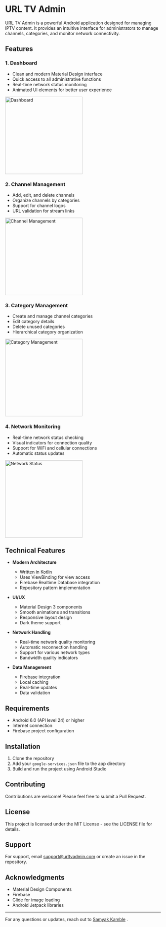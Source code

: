 # URL TV Admin

URL TV Admin is a powerful Android application designed for managing IPTV content. It provides an intuitive interface for administrators to manage channels, categories, and monitor network connectivity.

## Features

### 1. Dashboard
- Clean and modern Material Design interface
- Quick access to all administrative functions
- Real-time network status monitoring
- Animated UI elements for better user experience

<img src="images/1.png" width="250px" alt="Dashboard">

### 2. Channel Management
- Add, edit, and delete channels
- Organize channels by categories
- Support for channel logos
- URL validation for stream links

<img src="images/2.png" width="250px" alt="Channel Management">

### 3. Category Management
- Create and manage channel categories
- Edit category details
- Delete unused categories
- Hierarchical category organization

<img src="images/3.png" width="250px" alt="Category Management">

### 4. Network Monitoring
- Real-time network status checking
- Visual indicators for connection quality
- Support for WiFi and cellular connections
- Automatic status updates

<img src="images/4.png" width="250px" alt="Network Status">

## Technical Features

- **Modern Architecture**
  - Written in Kotlin
  - Uses ViewBinding for view access
  - Firebase Realtime Database integration
  - Repository pattern implementation

- **UI/UX**
  - Material Design 3 components
  - Smooth animations and transitions
  - Responsive layout design
  - Dark theme support

- **Network Handling**
  - Real-time network quality monitoring
  - Automatic reconnection handling
  - Support for various network types
  - Bandwidth quality indicators

- **Data Management**
  - Firebase integration
  - Local caching
  - Real-time updates
  - Data validation

## Requirements

- Android 6.0 (API level 24) or higher
- Internet connection
- Firebase project configuration

## Installation

1. Clone the repository
2. Add your `google-services.json` file to the app directory
3. Build and run the project using Android Studio

## Contributing

Contributions are welcome! Please feel free to submit a Pull Request.

## License

This project is licensed under the MIT License - see the LICENSE file for details.

## Support

For support, email support@urltvadmin.com or create an issue in the repository.

## Acknowledgments

- Material Design Components
- Firebase
- Glide for image loading
- Android Jetpack libraries

---

For any questions or updates, reach out to [Samyak Kamble](mailto:arrowwouldpro@gmail.com)  .  
